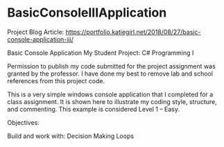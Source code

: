 # BasicConsoleIIIApplication

Project Blog Article: https://portfolio.katiegirl.net/2018/08/27/basic-console-application-iii/

Basic Console Application 
My Student Project: C# Programming I

Permission to publish my code submitted for the project assignment was granted by the professor. I have done my best to remove lab and school references from this project code. 

This is a very simple windows console application that I completed for a class assignment. It is shown here to illustrate my coding style, structure, and commenting. This example is considered Level 1 – Easy.

Objectives:

Build and work with:
Decision Making
Loops
